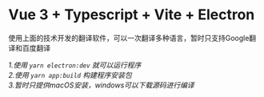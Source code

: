 # Vue 3 + Typescript + Vite + Electron

使用上面的技术开发的翻译软件，可以一次翻译多种语言，暂时只支持Google翻译和百度翻译

_1.使用 `yarn electron:dev` 就可以运行程序_ <br>
_2.使用 `yarn app:build` 构建程序安装包_ <br>
_3.暂时只提供macOS安装，windows可以下载源码进行编译_